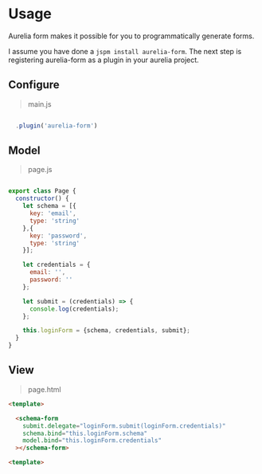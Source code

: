 # Usage

Aurelia form makes it possible for you to programmatically generate forms.

I assume you have done a `jspm install aurelia-form`. The next step is
registering aurelia-form as a plugin in your aurelia project.

## Configure

> main.js
```js

  .plugin('aurelia-form')

```

## Model

> page.js

```js

export class Page {
  constructor() {
    let schema = [{
      key: 'email',
      type: 'string'
    },{
      key: 'password',
      type: 'string'
    }];

    let credentials = {
      email: '',
      password: ''
    };

    let submit = (credentials) => {
      console.log(credentials);
    };

    this.loginForm = {schema, credentials, submit};
  }
}
```

## View

> page.html

```html
<template>

  <schema-form
    submit.delegate="loginForm.submit(loginForm.credentials)"
    schema.bind="this.loginForm.schema"
    model.bind="this.loginForm.credentials"
  ></schema-form>

<template>

```

